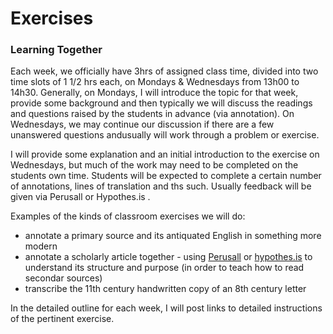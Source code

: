 # Exercises

### Learning Together

Each week, we officially have 3hrs of assigned class time, divided into two time slots of 1 1/2 hrs each, on Mondays & Wednesdays from 13h00 to 14h30. Generally, on Mondays, I will introduce the topic for that week, provide some background and then typically we will discuss the readings and questions raised by the students in advance \(via annotation\). On Wednesdays, we may continue our discussion if there are a few unanswered questions andusually will work through a problem or exercise. 

I will provide some explanation and an initial introduction to the exercise on Wednesdays, but much of the work may need to be completed on the students own time. Students will be expected to complete a certain number of annotations, lines of translation and ths such. Usually feedback will be given via Perusall or Hypothes.is .

Examples of the kinds of classroom exercises we will do:

* annotate a primary source and its antiquated English in something more modern
* annotate a scholarly article together - using [Perusall](../../../digital-tools/perusall.md) or [hypothes.is](../../../digital-tools/hypothes.is.md) to understand its structure and purpose \(in order to teach how to read secondar sources\) 
* transcribe the 11th century handwritten copy of an 8th century letter

In the detailed outline for each week, I will post links to detailed instructions of the pertinent exercise.


